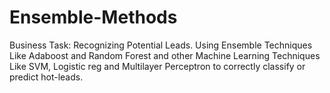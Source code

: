 # Ensemble-Methods
Business Task: Recognizing Potential Leads.
Using Ensemble Techniques Like Adaboost and Random Forest and other Machine Learning Techniques Like SVM, Logistic reg and Multilayer Perceptron to correctly classify or predict hot-leads.
